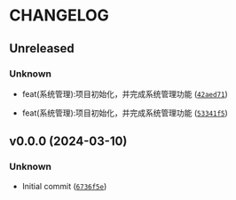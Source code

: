 # CHANGELOG


## Unreleased

### Unknown

* feat(系统管理):项目初始化，并完成系统管理功能 ([`42aed71`](https://github.com/jaylu2018/Mortal-backend/commit/42aed7132fd9333becddcb53fa09c3513fc3551d))

* feat(系统管理):项目初始化，并完成系统管理功能 ([`53341f5`](https://github.com/jaylu2018/Mortal-backend/commit/53341f530d5c1d920e1f74ae91ad01fe845f5d59))



## v0.0.0 (2024-03-10)

### Unknown

* Initial commit ([`6736f5e`](https://github.com/jaylu2018/Mortal-backend/commit/6736f5e2812c47474cf0bfbcb5be12e87fc68af7))
